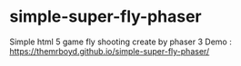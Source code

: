 # simple-super-fly-phaser
Simple html 5 game fly shooting create by phaser 3
Demo : https://themrboyd.github.io/simple-super-fly-phaser/
